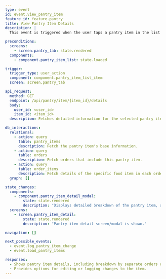 ```yaml
---
type: event
id: event.view_pantry_item
feature_id: feature.pantry
title: View Pantry Item Details
description: |
  This event is triggered when the user taps a pantry item in the list to view its details, including breakdown by order, purchase date, quantity, and status (e.g., multiple batches of the same item with different expirations).

preconditions:
  screens:
    - screen.pantry_tab: state.rendered
  components:
    - component.pantry_item_list: state.loaded

trigger:
  trigger_type: user_action
  component: component.pantry_item_list_item
  screen: screen.pantry_tab

api_request:
  method: GET
  endpoint: /api/pantry/item/{item_id}/details
  body:
    user_id: <user_id>
    item_id: <item_id>
  description: Fetches detailed information for the selected pantry item, including all orders, purchase dates, stores, prices, and status.

db_interactions:
  relational:
    - action: query
      table: pantry_items
      description: Fetch the pantry item's base information.
    - action: query
      table: orders
      description: Fetch orders that include this pantry item.
    - action: query
      table: order_items
      description: Fetch details of the specific food item in each order, including purchase date, price, and store.
  graph: []

state_changes:
  components:
    - component.pantry_item_detail_modal:
        state: state.rendered
        description: "Displays detailed breakdown of the pantry item, showing each order separately with their specific expiration dates, stores, prices, and quantities."
  screens:
    - screen.pantry_item_detail:
        state: state.rendered
        description: "Pantry item detail screen/modal is shown."

navigation: []

next_possible_events:
  - event.log_pantry_item_change
  - event.load_pantry_items

responses:
  - Shows pantry item details, including breakdown by separate orders and their metadata (purchase date, store, price).
  - Provides options for editing or logging changes to the item.
---
```


